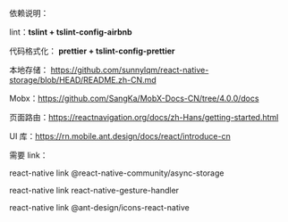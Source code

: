 依赖说明：

lint：**tslint + tslint-config-airbnb**

代码格式化： **prettier + tslint-config-prettier**

本地存储：
https://github.com/sunnylqm/react-native-storage/blob/HEAD/README.zh-CN.md

Mobx：https://github.com/SangKa/MobX-Docs-CN/tree/4.0.0/docs

页面路由：https://reactnavigation.org/docs/zh-Hans/getting-started.html

UI 库：https://rn.mobile.ant.design/docs/react/introduce-cn

需要 link：

react-native link @react-native-community/async-storage

react-native link react-native-gesture-handler

react-native link @ant-design/icons-react-native
